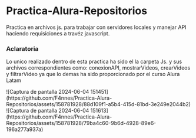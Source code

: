 # Practica-Alura-Repositorios
Practica en archivos js. para trabajar con servidores locales y manejar API haciendo requisiciones a travéz javascript.

<h3>Aclaratoria</h3>
<p>Lo unico realizado dentro de esta practica ha sido el la carpeta Js. y sus archivos correspondientes como: conexionAPI, mostrarVideos, crearVideos y filtrarVideo ya que lo demas ha sido proporcionado por el curso Alura Latam</p>
![Captura de pantalla 2024-06-04 151451](https://github.com/F4nnes/Practica-Alura-Repositorios/assets/158781928/88d109f1-a5b4-415d-81bd-3e249e2044b2)
![Captura de pantalla 2024-06-04 151613](https://github.com/F4nnes/Practica-Alura-Repositorios/assets/158781928/79ba4c60-9b6d-4928-89e6-196a277a937a)
